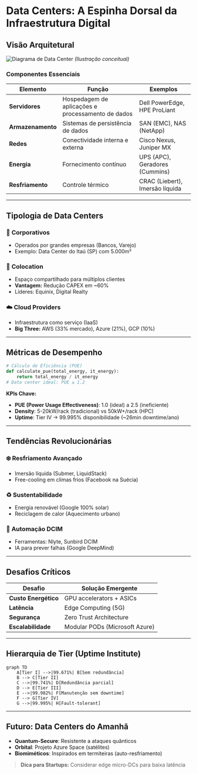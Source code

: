 # Data Centers: A Espinha Dorsal da Infraestrutura Digital

## **Visão Arquitetural**

![Diagrama de Data Center](https://example.com/dc-diagram.png) _(Ilustração conceitual)_

### **Componentes Essenciais**

| **Elemento**      | **Função**                                        | **Exemplos**                    |
| ----------------- | ------------------------------------------------- | ------------------------------- |
| **Servidores**    | Hospedagem de aplicações e processamento de dados | Dell PowerEdge, HPE ProLiant    |
| **Armazenamento** | Sistemas de persistência de dados                 | SAN (EMC), NAS (NetApp)         |
| **Redes**         | Conectividade interna e externa                   | Cisco Nexus, Juniper MX         |
| **Energia**       | Fornecimento contínuo                             | UPS (APC), Geradores (Cummins)  |
| **Resfriamento**  | Controle térmico                                  | CRAC (Liebert), Imersão líquida |

---

## **Tipologia de Data Centers**

### 🏢 **Corporativos**

- Operados por grandes empresas (Bancos, Varejo)
- Exemplo: Data Center do Itaú (SP) com 5.000m²

### 🤝 **Colocation**

- Espaço compartilhado para múltiplos clientes
- **Vantagem:** Redução CAPEX em ~60%
- Líderes: Equinix, Digital Realty

### ☁️ **Cloud Providers**

- Infraestrutura como serviço (IaaS)
- **Big Three:** AWS (33% mercado), Azure (21%), GCP (10%)

---

## **Métricas de Desempenho**

```python
# Cálculo de Eficiência (PUE)
def calculate_pue(total_energy, it_energy):
    return total_energy / it_energy
# Data center ideal: PUE ≤ 1.2
```

**KPIs Chave:**

- **PUE (Power Usage Effectiveness)**: 1.0 (ideal) a 2.5 (ineficiente)
- **Density**: 5-20kW/rack (tradicional) vs 50kW+/rack (HPC)
- **Uptime**: Tier IV → 99.995% disponibilidade (~26min downtime/ano)

---

## **Tendências Revolucionárias**

### ❄️ **Resfriamento Avançado**

- Imersão líquida (Submer, LiquidStack)
- Free-cooling em climas frios (Facebook na Suécia)

### ♻️ **Sustentabilidade**

- Energia renovável (Google 100% solar)
- Reciclagem de calor (Aquecimento urbano)

### 🤖 **Automação DCIM**

- Ferramentas: Nlyte, Sunbird DCIM
- IA para prever falhas (Google DeepMind)

---

## **Desafios Críticos**

| **Desafio**          | **Solução Emergente**          |
| -------------------- | ------------------------------ |
| **Custo Energético** | GPU accelerators + ASICs       |
| **Latência**         | Edge Computing (5G)            |
| **Segurança**        | Zero Trust Architecture        |
| **Escalabilidade**   | Modular PODs (Microsoft Azure) |

---

## **Hierarquia de Tier (Uptime Institute)**

```mermaid
graph TD
    A[Tier I] -->|99.671%| B[Sem redundância]
    B --> C[Tier II]
    C -->|99.741%| D[Redundância parcial]
    D --> E[Tier III]
    E -->|99.982%| F[Manutenção sem downtime]
    F --> G[Tier IV]
    G -->|99.995%| H[Fault-tolerant]
```

---

## **Futuro: Data Centers do Amanhã**

- **Quantum-Secure**: Resistente a ataques quânticos
- **Orbital**: Projeto Azure Space (satélites)
- **Biomiméticos**: Inspirados em termiteiras (auto-resfriamento)

> **Dica para Startups:** Considerar edge micro-DCs para baixa latência
